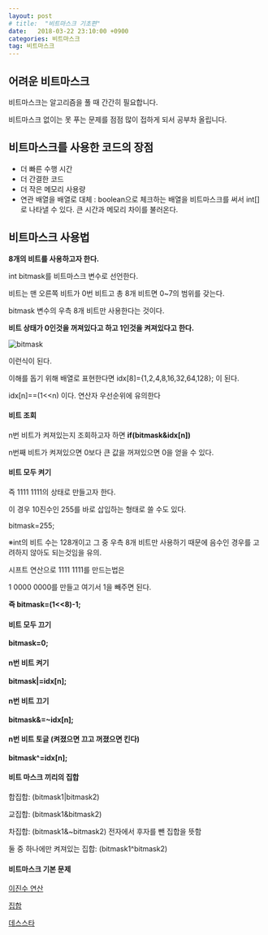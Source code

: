 ```yaml
---
layout: post
# title:  "비트마스크 기초편"
date:   2018-03-22 23:10:00 +0900
categories: 비트마스크
tag: 비트마스크
---
```


## 어려운 비트마스크

비트마스크는 알고리즘을 풀 때 간간히 필요합니다.

비트마스크 없이는 못 푸는 문제를 점점 많이 접하게 되서 공부차 올립니다.

## 비트마스크를 사용한 코드의 장점

- 더 빠른 수행 시간
- 더 간결한 코드
- 더 작은 메모리 사용량
- 연관 배열을 배열로 대체 : boolean으로 체크하는 배열을 비트마스크를 써서 int[]로 나타낼 수 있다. 큰 시간과 메모리 차이를 불러온다.

## 비트마스크 사용법

**8개의 비트를 사용하고자 한다.**

int bitmask를 비트마스크 변수로 선언한다.

비트는 맨 오른쪽 비트가 0번 비트고 총 8개 비트면 0~7의 범위를 갖는다.

bitmask 변수의 우측 8개 비트만 사용한다는 것이다.

**비트 상태가 0인것을 꺼져있다고 하고 1인것을 켜져있다고 한다.**

![bitmask](https://github.com/quarl894/quarl894.github.io/tree/master/assets/posts/20180322/bitmask.png)

이런식이 된다.

이해를 돕기 위해 배열로 표현한다면 idx[8]={1,2,4,8,16,32,64,128}; 이 된다.

idx[n]==(1<<n) 이다. 연산자 우선순위에 유의한다

#### 비트 조회

n번 비트가 켜져있는지 조회하고자 하면 **if(bitmask&idx[n])**

n번째 비트가 켜져있으면 0보다 큰 값을 꺼져있으면 0을 얻을 수 있다.

#### 비트 모두 켜기

즉 1111 1111의 상태로 만들고자 한다.

이 경우 10진수인 255를 바로 삽입하는 형태로 쓸 수도 있다.

bitmask=255;

※int의 비트 수는 128개이고 그 중 우측 8개 비트만 사용하기 때문에 음수인 경우를 고려하지 않아도 되는것임을 유의.

시프트 연산으로 1111 1111를 만드는법은

1 0000 0000를 만들고 여기서 1을 빼주면 된다.

**즉 bitmask=(1<<8)-1;**

#### 비트 모두 끄기

**bitmask=0;**

#### n번 비트 켜기

**bitmask|=idx[n];**

#### n번 비트 끄기

**bitmask&=~idx[n];**

#### n번 비트 토글 (켜졌으면 끄고 꺼졌으면 킨다)

**bitmask^=idx[n];**

#### 비트 마스크 끼리의 집합

합집합: (bitmask1|bitmask2)

교집합: (bitmask1&bitmask2)

차집합: (bitmask1&~bitmask2)    전자에서 후자를 뺀 집합을 뜻함

둘 중 하나에만 켜져있는 집합: (bitmask1^bitmask2)

#### 비트마스크 기본 문제

[이진수 연산](https://www.acmicpc.net/problem/12813)

[집합](https://www.acmicpc.net/problem/11723)

[데스스타](https://www.acmicpc.net/problem/11811)

[jekyll-gh]:   https://github.com/quarl894